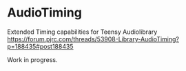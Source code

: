 # AudioTiming
Extended Timing capabilities for Teensy Audiolibrary
https://forum.pjrc.com/threads/53908-Library-AudioTiming?p=188435#post188435

Work in progress.

